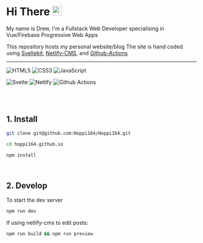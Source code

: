 # Hi There <img src="https://i.giphy.com/media/hvRJCLFzcasrR4ia7z/giphy.webp" width="25px">

My name is Drew, I'm a Fullstack Web Developer specialising in Vue/Firebase Progressive Web Apps

This repository hosts my personal website/blog
The site is hand coded using [Sveltekit](https://kit.svelte.dev/), [Netlify-CMS](https://www.netlifycms.org/), and [Github-Actions](https://github.com/features/actions)

<hr>

![HTML5](https://img.shields.io/badge/html5-grey.svg?style=for-the-badge&logo=html5&logoColor=ef3700)
![CSS3](https://img.shields.io/badge/css3-grey.svg?style=for-the-badge&logo=css3&logoColor=29A9DF)
![JavaScript](https://img.shields.io/badge/javascript-grey.svg?style=for-the-badge&logo=javascript&logoColor=%23F7DF1E)

![Svelte](https://img.shields.io/badge/Svelte-grey?style=for-the-badge&logo=svelte&logoColor=FF3E00)
![Netlify](https://img.shields.io/badge/netlify-grey.svg?style=for-the-badge&logo=netlify&logoColor=#00C7B7)
![Github Actions](https://img.shields.io/badge/GitHub-grey?style=for-the-badge&logo=github&logoColor=white)

<br>
<br>

## 1. Install

```bash
git clone git@github.com:Hoppi164/Hoppi164.git
```

```bash
cd hoppi164.github.io
```

```bash
npm install
```

<br>

## 2. Develop

To start the dev server

```bash
npm run dev
```

If using netlify-cms to edit posts:

```bash
npm run build && npm run preview
```
